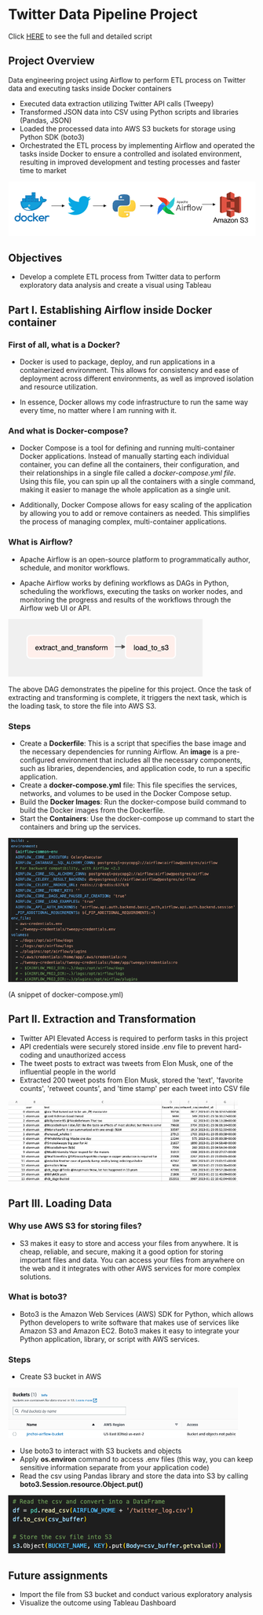 # Twitter Data Pipeline Project

Click [HERE](https://github.com/choijin/Twitter_Data_Pipeline_ETL/tree/main/airflow-docker) to see the full and detailed script

## Project Overview
Data engineering project using Airflow to perform ETL process on Twitter data and executing tasks inside Docker containers

* Executed data extraction utilizing Twitter API calls (Tweepy)
* Transformed JSON data into CSV using Python scripts and libraries (Pandas, JSON)
* Loaded the processed data into AWS S3 buckets for storage using Python SDK (boto3)
* Orchestrated the ETL process by implementing Airflow and operated the tasks inside Docker to ensure a controlled and isolated environment, resulting in improved development and testing processes and faster time to market

![](/images/pipeline_img_new.png) 

## Objectives
* Develop a complete ETL process from Twitter data to perform exploratory data analysis and create a visual using Tableau

## Part I. Establishing Airflow inside Docker container

### First of all, what is a Docker?

* Docker is used to package, deploy, and run applications in a containerized environment. This allows for consistency and ease of deployment across different environments, as well as improved isolation and resource utilization.

* In essence, Docker allows my code infrastructure to run the same way every time, no matter where I am running with it.

### And what is Docker-compose?

* Docker Compose is a tool for defining and running multi-container Docker applications. Instead of manually starting each individual container, you can define all the containers, their configuration, and their relationships in a single file called a *docker-compose.yml file*. Using this file, you can spin up all the containers with a single command, making it easier to manage the whole application as a single unit. 

* Additionally, Docker Compose allows for easy scaling of the application by allowing you to add or remove containers as needed. This simplifies the process of managing complex, multi-container applications.

### What is Airflow?

* Apache Airflow is an open-source platform to programmatically author, schedule, and monitor workflows. 

* Apache Airflow works by defining workflows as DAGs in Python, scheduling the workflows, executing the tasks on worker nodes, and monitoring the progress and results of the workflows through the Airflow web UI or API.

![](/images/dag.png) 

The above DAG demonstrates the pipeline for this project. Once the task of extracting and transforming is complete, it triggers the next task, which is the loading task, to store the file into AWS S3.

### Steps

* Create a **Dockerfile**: This is a script that specifies the base image and the necessary dependencies for running Airflow. An **image** is a pre-configured environment that includes all the necessary components, such as libraries, dependencies, and application code, to run a specific application. 
* Create a **docker-compose.yml** file: This file specifies the services, networks, and volumes to be used in the Docker Compose setup.
* Build the **Docker Images**: Run the docker-compose build command to build the Docker images from the Dockerfile.
* Start the **Containers**: Use the docker-compose up command to start the containers and bring up the services.

![](/images/docker-compose.png)

(A snippet of docker-compose.yml)

## Part II. Extraction and Transformation

* Twitter API Elevated Access is required to perform tasks in this project
* API credentials were securely stored inside .env file to prevent hard-coding and unauthorized access
* The tweet posts to extract was tweets from Elon Musk, one of the influential people in the world
* Extracted 200 tweet posts from Elon Musk, stored the 'text', 'favorite counts', 'retweet counts', and 'time stamp' per each tweet into CSV file

![](/images/elon.png)

## Part III. Loading Data

### Why use AWS S3 for storing files?
* S3 makes it easy to store and access your files from anywhere. It is cheap, reliable, and secure, making it a good option for storing important files and data. You can access your files from anywhere on the web and it integrates with other AWS services for more complex solutions.

### What is boto3?
* Boto3 is the Amazon Web Services (AWS) SDK for Python, which allows Python developers to write software that makes use of services like Amazon S3 and Amazon EC2. Boto3 makes it easy to integrate your Python application, library, or script with AWS services. 

### Steps
* Create S3 bucket in AWS

![](/images/bucket.png)

* Use boto3 to interact with S3 buckets and objects
* Apply **os.environ** command to access .env files (this way, you can keep sensitive information separate from your application code)
* Read the csv using Pandas library and store the data into S3 by calling **boto3.Session.resource.Object.put()**

![](/images/boto3.png)

## Future assignments
* Import the file from S3 bucket and conduct various exploratory analysis
* Visualize the outcome using Tableau Dashboard
